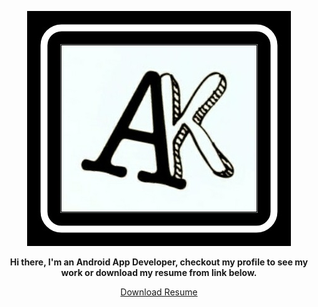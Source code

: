 <!--
**anshulkhattar/anshulkhattar** is a ✨ _special_ ✨ repository because its `README.md` (this file) appears on your GitHub profile.

Here are some ideas to get you started:

- 🔭 I’m currently working on ...
- 🌱 I’m currently learning ...
- 👯 I’m looking to collaborate on ...
- 🤔 I’m looking for help with ...
- 💬 Ask me about ...
- 📫 How to reach me: ...
- 😄 Pronouns: ...
- ⚡ Fun fact: ...
-->

<p align="center"><img src = "https://github.com/anshulkhattar/anshulkhattar/blob/master/my_logo.jpeg"></p>
<p align="center"> <b>Hi there, I'm an Android App Developer, checkout my profile to see my work or download my resume from link below.</b> </p>
<p align="center"><a href = "https://drive.google.com/file/d/1Jf_6pJ6y3pK6NXjJnc5y9-e-DJUqQHT0/view?usp=sharing">Download Resume</a></p>
